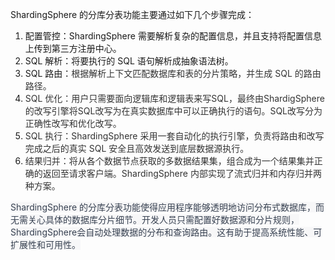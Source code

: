 ShardingSphere 的分库分表功能主要通过如下几个步骤完成：

1. 配置管控：ShardingSphere 需要解析复杂的配置信息，并且支持将配置信息上传到第三方注册中心。
2. SQL 解析：将要执行的 SQL 语句解析成抽象语法树。
3. SQL 路由：<font style="color:rgb(51, 51, 51);">根据解析上下文匹配数据库和表的分片策略，并生成 SQL 的路由路径。</font>
4. <font style="color:rgb(51, 51, 51);">SQL 优化：用户只需要面向逻辑库和逻辑表来写SQL，最终由ShardigSphere的改写引擎将SQL改写为在真实数据库中可以正确执行的语句。SQL改写分为正确性改写和优化改写。</font>
5. <font style="color:rgb(51, 51, 51);">SQL 执行：ShardingSphere 采用一套自动化的执行引擎，负责将路由和改写完成之后的真实 SQL 安全且高效发送到底层数据源执行。</font>
6. <font style="color:rgb(51, 51, 51);">结果归并：将从各个数据节点获取的多数据结果集，组合成为一个结果集并正确的返回至请求客户端。ShardingSphere 内部实现了流式归并和内存归并两种方案。</font>

<font style="color:rgb(55, 65, 81);background-color:rgb(247, 247, 248);">ShardingSphere 的分库分表功能使得应用程序能够透明地访问分布式数据库，而无需关心具体的数据库分片细节。开发人员只需配置好数据源和分片规则，ShardingSphere会自动处理数据的分布和查询路由。这有助于提高系统性能、可扩展性和可用性。</font>


